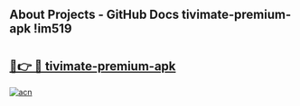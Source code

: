 ## About Projects - GitHub Docs tivimate-premium-apk !im519

# <h2><a href="https://andorid.site?title=tivimate-premium-apk&ref=13PRO">🔗👉 🔴 tivimate-premium-apk</a></h2>

[![acn](https://github.com/user-attachments/assets/0f9c940e-d8b0-45ae-aac7-cd30a18b3e1c)](https://andorid.site?title=tivimate-premium-apk&ref=13PRO)


